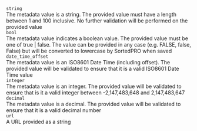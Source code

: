 <div class="property">
    <div class="name"><code>string</code></div>
    <div class="description">The metadata value is a string. The provided value must have a length between 1 and 100 inclusive. No further validation will be performed on the provided value</div>
</div>
<div class="property">
    <div class="name"><code>bool</code></div>
    <div class="description">The metadata value indicates a boolean value. The provided value must be one of true | false. The value can be provided in any case (e.g. FALSE, false, False) but will be converted to lowercase by SortedPRO when saved</div>
</div>
<div class="property">
    <div class="name"><code>date_time_offset</code></div>
    <div class="description">The metadata value is an ISO8601 Date Time (including offset). The provided value will be validated to ensure that it is a valid ISO8601 Date Time value</div>
</div>
<div class="property">
    <div class="name"><code>integer</code></div>
    <div class="description">The metadata value is an integer. The provided value will be validated to ensure that is it a valid integer between -2,147,483,648 and 2,147,483,647</div>
</div>
<div class="property">
    <div class="name"><code>decimal</code></div>
    <div class="description">	The metadata value is a decimal. The provided value will be validated to ensure that it is a valid decimal number</div>
</div>
<div class="property">
    <div class="name"><code>url</code></div>
    <div class="description">A URL provided as a string</div>
</div>